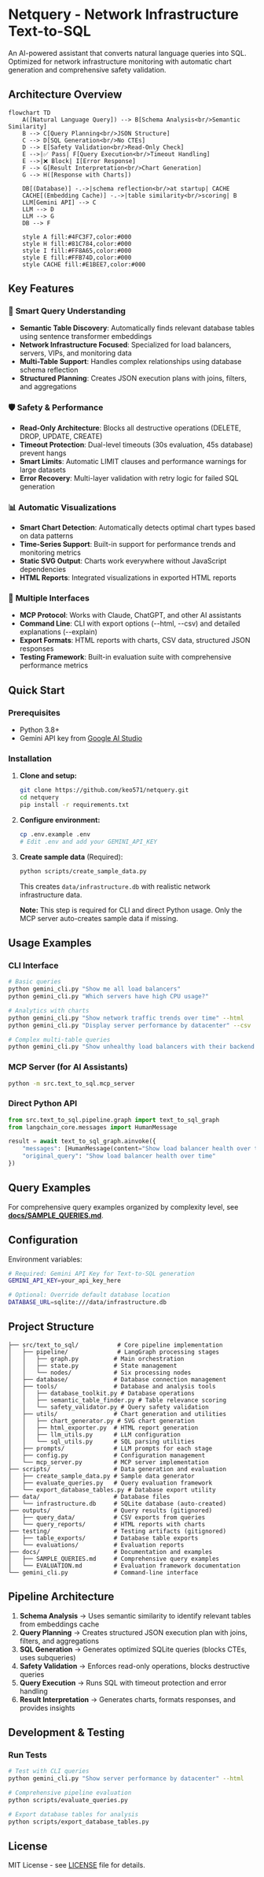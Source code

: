 # Netquery - Network Infrastructure Text-to-SQL

An AI-powered assistant that converts natural language queries into SQL. Optimized for network infrastructure monitoring with automatic chart generation and comprehensive safety validation.

## Architecture Overview

```mermaid
flowchart TD
    A([Natural Language Query]) --> B[Schema Analysis<br/>Semantic Similarity]
    B --> C[Query Planning<br/>JSON Structure]
    C --> D[SQL Generation<br/>No CTEs]
    D --> E[Safety Validation<br/>Read-Only Check]
    E -->|✅ Pass| F[Query Execution<br/>Timeout Handling]
    E -->|❌ Block| I[Error Response]
    F --> G[Result Interpretation<br/>Chart Generation]
    G --> H([Response with Charts])

    DB[(Database)] -.->|schema reflection<br/>at startup| CACHE
    CACHE[(Embedding Cache)] -.->|table similarity<br/>scoring| B
    LLM[Gemini API] --> C
    LLM --> D
    LLM --> G
    DB --> F

    style A fill:#4FC3F7,color:#000
    style H fill:#81C784,color:#000
    style I fill:#FF8A65,color:#000
    style E fill:#FFB74D,color:#000
    style CACHE fill:#E1BEE7,color:#000
```

## Key Features

### 🎯 **Smart Query Understanding**
- **Semantic Table Discovery**: Automatically finds relevant database tables using sentence transformer embeddings
- **Network Infrastructure Focused**: Specialized for load balancers, servers, VIPs, and monitoring data
- **Multi-Table Support**: Handles complex relationships using database schema reflection
- **Structured Planning**: Creates JSON execution plans with joins, filters, and aggregations

### 🛡️ **Safety & Performance**
- **Read-Only Architecture**: Blocks all destructive operations (DELETE, DROP, UPDATE, CREATE)
- **Timeout Protection**: Dual-level timeouts (30s evaluation, 45s database) prevent hangs
- **Smart Limits**: Automatic LIMIT clauses and performance warnings for large datasets
- **Error Recovery**: Multi-layer validation with retry logic for failed SQL generation

### 📊 **Automatic Visualizations**
- **Smart Chart Detection**: Automatically detects optimal chart types based on data patterns
- **Time-Series Support**: Built-in support for performance trends and monitoring metrics
- **Static SVG Output**: Charts work everywhere without JavaScript dependencies
- **HTML Reports**: Integrated visualizations in exported HTML reports

### 🔌 **Multiple Interfaces**
- **MCP Protocol**: Works with Claude, ChatGPT, and other AI assistants
- **Command Line**: CLI with export options (--html, --csv) and detailed explanations (--explain)
- **Export Formats**: HTML reports with charts, CSV data, structured JSON responses
- **Testing Framework**: Built-in evaluation suite with comprehensive performance metrics

## Quick Start

### Prerequisites
- Python 3.8+
- Gemini API key from [Google AI Studio](https://aistudio.google.com/)

### Installation

1. **Clone and setup:**
   ```bash
   git clone https://github.com/keo571/netquery.git
   cd netquery
   pip install -r requirements.txt
   ```

2. **Configure environment:**
   ```bash
   cp .env.example .env
   # Edit .env and add your GEMINI_API_KEY
   ```

3. **Create sample data** (Required):
   ```bash
   python scripts/create_sample_data.py
   ```
   This creates `data/infrastructure.db` with realistic network infrastructure data.
   
   **Note:** This step is required for CLI and direct Python usage. Only the MCP server auto-creates sample data if missing.

## Usage Examples

### CLI Interface
```bash
# Basic queries
python gemini_cli.py "Show me all load balancers"
python gemini_cli.py "Which servers have high CPU usage?"

# Analytics with charts
python gemini_cli.py "Show network traffic trends over time" --html
python gemini_cli.py "Display server performance by datacenter" --csv

# Complex multi-table queries  
python gemini_cli.py "Show unhealthy load balancers with their backend servers" --explain
```

### MCP Server (for AI Assistants)
```bash
python -m src.text_to_sql.mcp_server
```

### Direct Python API
```python
from src.text_to_sql.pipeline.graph import text_to_sql_graph
from langchain_core.messages import HumanMessage

result = await text_to_sql_graph.ainvoke({
    "messages": [HumanMessage(content="Show load balancer health over time")],
    "original_query": "Show load balancer health over time"
})
```

## Query Examples

For comprehensive query examples organized by complexity level, see **[docs/SAMPLE_QUERIES.md](docs/SAMPLE_QUERIES.md)**.

## Configuration

Environment variables:

```bash
# Required: Gemini API Key for Text-to-SQL generation
GEMINI_API_KEY=your_api_key_here

# Optional: Override default database location
DATABASE_URL=sqlite:///data/infrastructure.db
```

## Project Structure

```
├── src/text_to_sql/           # Core pipeline implementation
│   ├── pipeline/              # LangGraph processing stages
│   │   ├── graph.py          # Main orchestration
│   │   ├── state.py          # State management
│   │   └── nodes/            # Six processing nodes
│   ├── database/             # Database connection management
│   ├── tools/                # Database and analysis tools
│   │   ├── database_toolkit.py # Database operations
│   │   ├── semantic_table_finder.py # Table relevance scoring
│   │   └── safety_validator.py # Query safety validation
│   ├── utils/                # Chart generation and utilities
│   │   ├── chart_generator.py # SVG chart generation
│   │   ├── html_exporter.py  # HTML report generation
│   │   ├── llm_utils.py      # LLM configuration
│   │   └── sql_utils.py      # SQL parsing utilities
│   ├── prompts/              # LLM prompts for each stage
│   ├── config.py             # Configuration management
│   └── mcp_server.py         # MCP server implementation
├── scripts/                  # Data generation and evaluation
│   ├── create_sample_data.py # Sample data generator
│   ├── evaluate_queries.py   # Query evaluation framework
│   └── export_database_tables.py # Database export utility
├── data/                     # Database files
│   └── infrastructure.db     # SQLite database (auto-created)
├── outputs/                  # Query results (gitignored)
│   ├── query_data/           # CSV exports from queries
│   └── query_reports/        # HTML reports with charts
├── testing/                  # Testing artifacts (gitignored)
│   ├── table_exports/        # Database table exports
│   └── evaluations/          # Evaluation reports
├── docs/                     # Documentation and examples
│   ├── SAMPLE_QUERIES.md     # Comprehensive query examples
│   └── EVALUATION.md         # Evaluation framework documentation
└── gemini_cli.py             # Command-line interface
```

## Pipeline Architecture

1. **Schema Analysis** → Uses semantic similarity to identify relevant tables from embeddings cache
2. **Query Planning** → Creates structured JSON execution plan with joins, filters, and aggregations
3. **SQL Generation** → Generates optimized SQLite queries (blocks CTEs, uses subqueries)
4. **Safety Validation** → Enforces read-only operations, blocks destructive queries
5. **Query Execution** → Runs SQL with timeout protection and error handling
6. **Result Interpretation** → Generates charts, formats responses, and provides insights

## Development & Testing

### Run Tests
```bash
# Test with CLI queries
python gemini_cli.py "Show server performance by datacenter" --html

# Comprehensive pipeline evaluation
python scripts/evaluate_queries.py

# Export database tables for analysis  
python scripts/export_database_tables.py
```

## License

MIT License - see [LICENSE](LICENSE) file for details.
